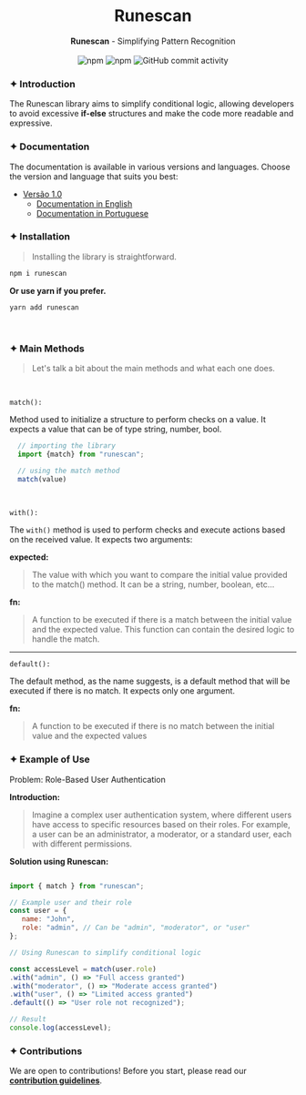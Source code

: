 <div align="center">
   <h1>Runescan</h1>
   <strong>Runescan</strong> - Simplifying Pattern Recognition
</div>
<br>
<div align="center">

<img alt="npm" src="https://img.shields.io/npm/v/runescan?style=for-the-badge">
<img alt="npm" src="https://img.shields.io/npm/dm/runescan?style=for-the-badge">

<img alt="GitHub commit activity" src="https://img.shields.io/github/commit-activity/m/Leosousa-dev/runes?style=for-the-badge&color=%239142D8">

</div>

### ✦ Introduction
The Runescan library aims to simplify conditional logic, allowing developers to avoid excessive **if-else** structures and make the code more readable and expressive.

### ✦ Documentation

The documentation is available in various versions and languages. Choose the version and language that suits you best:


- [Versão 1.0](docs/v1.0/README.md)
  - [Documentation in English](README.md)
  - [Documentation in Portuguese](docs/v1.0/REDME_pt_br.md)


### ✦ Installation

> Installing the library is straightforward.


```bash
npm i runescan
```
**Or use yarn if you prefer.**
```bash
yarn add runescan
``` 
<br>

### ✦ Main Methods

>Let's talk a bit about the main methods and what each one does.

<br>

`match():`

Method used to initialize a structure to perform checks on a value. It expects a value that can be of type string, number, bool.

```javascript
  // importing the library
  import {match} from "runescan";

  // using the match method
  match(value)
```
<br>

`with():`

The `with()` method is used to perform checks and execute actions based on the received value. It expects two arguments:
<br>

**expected:**

>The value with which you want to compare the initial value provided to the match() method. It can be a string, number, boolean, etc...

**fn:**

>A function to be executed if there is a match between the initial value and the expected value. This function can contain the desired logic to handle the match.

---

`default():`

The default method, as the name suggests, is a default method that will be executed if there is no match. It expects only one argument.

**fn:**

>A function to be executed if there is no match between the initial value and the expected values


### ✦ Example of Use
Problem: Role-Based User Authentication

**Introduction:**

> Imagine a complex user authentication system, where different users have access to specific resources based on their roles. For example, a user can be an administrator, a moderator, or a standard user, each with different permissions.

**Solution using Runescan:**

```javascript

import { match } from "runescan";

// Example user and their role
const user = {  
   name: "John",  
   role: "admin", // Can be "admin", "moderator", or "user"
};

// Using Runescan to simplify conditional logic

const accessLevel = match(user.role)
.with("admin", () => "Full access granted")  
.with("moderator", () => "Moderate access granted")  
.with("user", () => "Limited access granted")  
.default(() => "User role not recognized");

// Result
console.log(accessLevel);
```

### ✦ Contributions
We are open to contributions! Before you start, please read our [**contribution guidelines**](./CONTRIBUTING.md).

